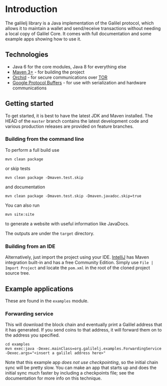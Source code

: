 # Introduction

The galilelj library is a Java implementation of the Galilel protocol, which
allows it to maintain a wallet and send/receive transactions without needing a
local copy of Galilel Core. It comes with full documentation and some example
apps showing how to use it.

## Technologies

* Java 6 for the core modules, Java 8 for everything else
* [Maven 3+](http://maven.apache.org) - for building the project
* [Orchid](https://github.com/subgraph/Orchid) - for secure communications over
  [TOR](https://www.torproject.org)
* [Google Protocol Buffers](https://github.com/google/protobuf) - for use with
  serialization and hardware communications

## Getting started

To get started, it is best to have the latest JDK and Maven installed. The HEAD
of the `master` branch contains the latest development code and various
production releases are provided on feature branches.

### Building from the command line

To perform a full build use

```
mvn clean package
```

or skip tests

```
mvn clean package -Dmaven.test.skip
```

and documentation

```
mvn clean package -Dmaven.test.skip -Dmaven.javadoc.skip=true
```

You can also run

```
mvn site:site
```

to generate a website with useful information like JavaDocs.

The outputs are under the `target` directory.

### Building from an IDE

Alternatively, just import the project using your IDE. [IntelliJ](http://www.jetbrains.com/idea/download/)
has Maven integration built-in and has a free Community Edition. Simply use
`File | Import Project` and locate the `pom.xml` in the root of the cloned
project source tree.

## Example applications

These are found in the `examples` module.

### Forwarding service

This will download the block chain and eventually print a Galilel address that
it has generated. If you send coins to that address, it will forward them on to
the address you specified.

```
cd examples
mvn exec:java -Dexec.mainClass=org.galilelj.examples.ForwardingService -Dexec.args="<insert a galilel address here>"
```

Note that this example app *does not use checkpointing*, so the initial chain
sync will be pretty slow. You can make an app that starts up and does the
initial sync much faster by including a checkpoints file; see the documentation
for more info on this technique.
